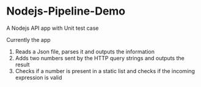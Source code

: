 # Nodejs-Pipeline-Demo

A Nodejs API app with Unit test case

Currently the app

1. Reads a Json file, parses it and outputs the information
2. Adds two numbers sent by the HTTP query strings and outputs the result
3. Checks if a number is present in a static list and checks if the incoming expression is valid
